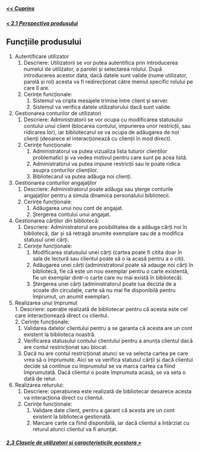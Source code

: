 ##### [<< Cuprins](../Cuprins.md)
##### [< 2.1 Perspectiva produsului](2.1%20Perspectiva%20produsului.md)
## Funcțiile produsului
1.	Autentificare utilizator  
    1.	Descriere: Utilizatorii se vor putea autentifica prin introducerea numelui de utilizator, a parolei și selectarea rolului. După introducerea acestor data, dacă datele sunt valide (nume utilizator, parolă și rol) acesta va fi redirecționat către meniul specific rolului pe care îl are.  
    2.	Cerințe funcționale:  
    	1.	 Sistemul va cripta mesajele trimise între client și server.  
        2.	 Sistemul va verifica datele utilizatorului dacă sunt valide.
2.	Gestionarea conturilor de utilizatori  
    1.	Descriere: Administratorii se vor ocupa cu modificarea statusului contului  unui client (blocarea contului, impunerea unor restricții, sau ridicarea lor), iar bibliotecarul se va ocupa de adăugarea de noi clienți (deoarece el interacționează cu clienții în mod direct).  
    2.	Cerințe funcționale:   
        1.	Administratorul va putea vizualiza lista tuturor clienților problematici și va vedea motivul pentru care sunt pe acea listă.  
        2.	Administratorul va putea impune restricții sau le poate ridica asupra conturilor clienților.  
        3.	Bibliotecarul va putea adăuga noi clienți.  
3.	Gestionarea conturilor angajaților  
    1. Descriere: Administratorul poate adăuga sau șterge conturile angajaților pentru a simula dinamica personalului bibliotecii.  
    2. Cerințe funcționale:  
        1.	Adăugarea unui nou cont de angajat.  
        2.	Ștergerea contului unui angajat.  
4.	Gestionarea cărților din bibliotecă:  
    1.  Descriere: Administratorul are posibilitatea de a adăuga cărți noi în bibliotecă, dar și să retragă anumite exemplare sau de a modifica statusul unei cărți.  
    2.  Cerințe funcționale:  
        1.	Modificarea statusului unei cărți (cartea poate fi citita doar în sala de lectură sau clientul poate să o ia acasă pentru a o citi).  
        2.	Adăugarea unei cărți (administratorul poate să adauge noi cărți în bibliotecă, fie că este un nou exemplar pentru o carte existentă, fie un exemplar dintr-o carte care nu mai există în bibliotecă).  
        3.	Ștergerea unei cărți (administratorul poate lua decizia de a scoate din circulație, carte să nu mai fie disponibilă pentru împrumut, un anumit exemplar).  
5.	 Realizarea unui împrumut  
    1.	Descriere: operație realizată de bibliotecar pentru că acesta este cel care interacționează direct cu clientul.   
    2.	Cerințe funcționale:  
        1.	Validarea datelor clientului pentru a se garanta că acesta are un cont existent la biblioteca noastră.  
        2.	Verificarea statusului contului clientului pentru a anunța clientul dacă are contul restricționat sau blocat.  
        3.	Dacă nu are contul restricționat atunci se va selecta cartea pe care vrea să o împrumute. Aici se va verifica statusul cărții și dacă clientul decide să continue cu împrumutul se va marca cartea ca fiind împrumutată. Dacă clientul o poate împrumuta acasă,  se va seta o dată de retur.  
6.  Realizarea returului:    
    1.    Descriere: operațiunea este realizată de bibliotecar deoarece acesta va interacționa direct cu clientul.    
    2.    Cerințe funcționale:    
            1.    Validare date client, pentru a garant că acesta are un cont existent la biblioteca gestionată.   
            2.    Marcare carte ca fiind disponibilă, iar dacă clientul a întârziat cu returul atunci clientul va fi anunțat.    


##### [2.3 Clasele de utilizatori și caracteristicile acestora >](2.3%20Clasele%20de%20utilizatori%20și%20caracteristicile%20acestora.md)
